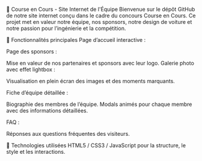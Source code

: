 🚗 Course en Cours - Site Internet de l'Équipe
Bienvenue sur le dépôt GitHub de notre site internet conçu dans le cadre du concours Course en Cours. Ce projet met en valeur notre équipe, nos sponsors, notre design de voiture et notre passion pour l’ingénierie et la compétition.

🌟 Fonctionnalités principales
Page d’accueil interactive :

Page des sponsors :

Mise en valeur de nos partenaires et sponsors avec leur logo.
Galerie photo avec effet lightbox :

Visualisation en plein écran des images et des moments marquants.

Fiche d’équipe détaillée :

Biographie des membres de l’équipe.
Modals animés pour chaque membre avec des informations détaillées.

FAQ :

Réponses aux questions fréquentes des visiteurs.

🚀 Technologies utilisées
HTML5 / CSS3 / JavaScript pour la structure, le style et les interactions.
